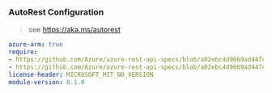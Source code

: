 ### AutoRest Configuration

> see https://aka.ms/autorest

``` yaml
azure-arm: true
require:
- https://github.com/Azure/azure-rest-api-specs/blob/a02ebc4d9669ad447c42463cd65dffecc3e598d4/specification/guestconfiguration/resource-manager/readme.md
- https://github.com/Azure/azure-rest-api-specs/blob/a02ebc4d9669ad447c42463cd65dffecc3e598d4/specification/guestconfiguration/resource-manager/readme.go.md
license-header: MICROSOFT_MIT_NO_VERSION
module-version: 0.1.0

```